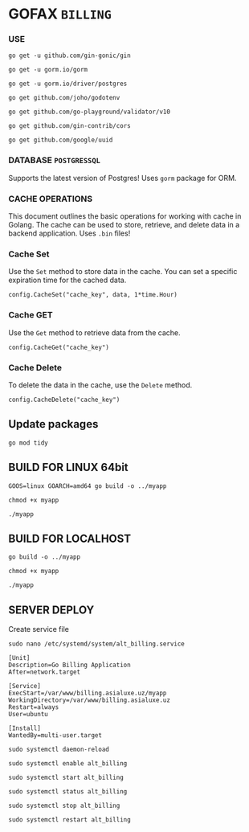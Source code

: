 # GOFAX ````BILLING````

### USE
```
go get -u github.com/gin-gonic/gin
```
```
go get -u gorm.io/gorm
```
```
go get -u gorm.io/driver/postgres
```
```
go get github.com/joho/godotenv
```
```
go get github.com/go-playground/validator/v10
```
```
go get github.com/gin-contrib/cors
```
```
go get github.com/google/uuid
```

### DATABASE `POSTGRESSQL`
Supports the latest version of Postgres!
Uses `gorm` package for ORM.

### CACHE OPERATIONS
This document outlines the basic operations for working with cache in Golang. The cache can be used to store, retrieve, and delete data in a backend application.
Uses `.bin` files!
### Cache Set
Use the `Set` method to store data in the cache. You can set a specific expiration time for the cached data.
```
config.CacheSet("cache_key", data, 1*time.Hour)
```
### Cache GET
Use the `Get` method to retrieve data from the cache.
```
config.CacheGet("cache_key")
```
### Cache Delete
To delete the data in the cache, use the `Delete` method.
```
config.CacheDelete("cache_key")
```
## Update packages
```
go mod tidy
```
## BUILD FOR LINUX 64bit
```
GOOS=linux GOARCH=amd64 go build -o ../myapp
```
```
chmod +x myapp
```
```
./myapp 
```
## BUILD FOR LOCALHOST
```
go build -o ../myapp
```
```
chmod +x myapp
```
```
./myapp 
```

## SERVER DEPLOY
Create service file
```
sudo nano /etc/systemd/system/alt_billing.service
```

```
[Unit]
Description=Go Billing Application
After=network.target

[Service]
ExecStart=/var/www/billing.asialuxe.uz/myapp
WorkingDirectory=/var/www/billing.asialuxe.uz
Restart=always
User=ubuntu

[Install]
WantedBy=multi-user.target
```
```
sudo systemctl daemon-reload
```
```
sudo systemctl enable alt_billing
```
```
sudo systemctl start alt_billing
```
```
sudo systemctl status alt_billing
```
```
sudo systemctl stop alt_billing
```
```
sudo systemctl restart alt_billing
```